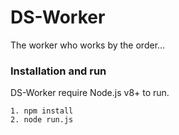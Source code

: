 # DS-Worker

The worker who works by the order...

### Installation and run

DS-Worker require Node.js v8+ to run.

```
1. npm install
2. node run.js
```